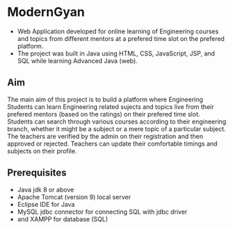 # ModernGyan
- Web Application developed for online learning of Engineering courses and topics from different mentors at a prefered time slot on the prefered platform.
- The project was built in Java using HTML, CSS, JavaScript, JSP, and SQL while learning Advanced Java (web).

## Aim
The main aim of this project is to build a platform where Engineering Students can learn Engineering related sujects and topics live from their prefered mentors (based on the ratings) on their prefered time slot. Students can search through various courses according to their engineering branch, whether it might be a subject or a mere topic of a particular subject. The teachers are verified by the admin on their registration and then approved or rejected. Teachers can update their comfortable timings and subjects on their profile.

## Prerequisites
- Java jdk 8 or above
- Apache Tomcat (version 9) local server
- Eclipse IDE for Java
- MySQL jdbc connector for connecting SQL with jdbc driver
- and XAMPP for database (SQL)
